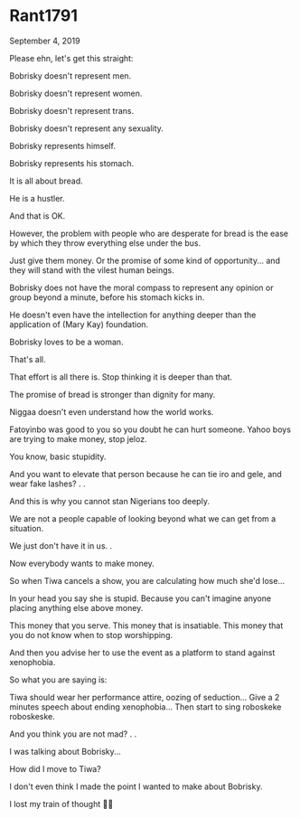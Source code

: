 # Rant1791


September  4, 2019

Please ehn, let's get this straight:

Bobrisky doesn't represent men.

Bobrisky doesn't represent women. 

Bobrisky doesn't represent trans.

Bobrisky doesn't represent any sexuality. 

Bobrisky represents himself. 

Bobrisky represents his stomach. 

It is all about bread.

He is a hustler.

And that is OK.

However, the problem with people who are desperate for bread is the ease by which they throw everything else under the bus.

Just give them money. Or the promise of some kind of opportunity... and they will stand with the vilest human beings. 

Bobrisky does not have the moral compass to represent any opinion or group beyond a minute, before his stomach kicks in. 

He doesn't even have the intellection for anything deeper than the application of (Mary Kay) foundation.

Bobrisky loves to be a woman. 

That's all.

That effort is all there is. Stop thinking it is deeper than that.

The promise of bread is stronger than dignity for many. 

Niggaa doesn't even understand how the world works.

Fatoyinbo was good to you so you doubt he can hurt someone.
Yahoo boys are trying to make money, stop jeloz.

You know, basic stupidity. 

And you want to elevate that person because he can tie iro and gele, and wear fake lashes?
.
.

And this is why you cannot stan Nigerians too deeply.

We are not a people capable of looking beyond what we can get from a situation. 

We just don't have it in us.
.

Now everybody wants to make money.

So when Tiwa cancels a show, you are calculating how much she'd lose...

In your head you say she is stupid. Because you can't imagine anyone placing anything else above money.

This money that you serve. This money that is insatiable. This money that you do not know when to stop worshipping. 

And then you advise her to use the event as a platform to stand against xenophobia. 

So what you are saying is:

Tiwa should wear her performance attire, oozing of seduction... 
Give a 2 minutes speech about ending xenophobia... 
Then start to sing roboskeke roboskeske.

And you think you are not mad?
.
.

I was talking about Bobrisky...

How did I move to Tiwa?

I don't even think I made the point I wanted to make about Bobrisky.

I lost my train of thought 🤦‍♀️